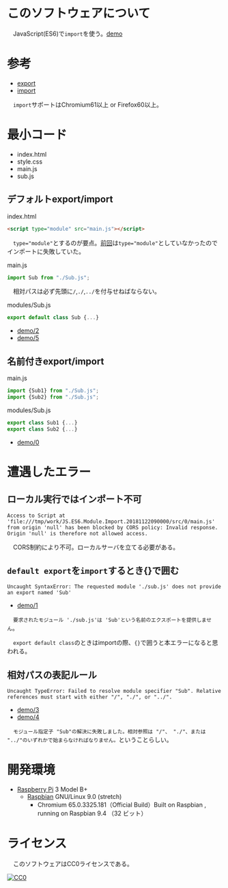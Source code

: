 ﻿# このソフトウェアについて

　JavaScript(ES6)で`import`を使う。[demo](https://ytyaru.github.io/JS.ES6.Module.Import.20181122090000/)

# 参考

* [export](https://developer.mozilla.org/ja/docs/Web/JavaScript/Reference/Statements/export)
* [import](https://developer.mozilla.org/ja/docs/Web/JavaScript/Reference/Statements/import)

　`import`サポートはChromium61以上 or Firefox60以上。

# 最小コード

* index.html
* style.css
* main.js
* sub.js

## デフォルトexport/import

index.html
```html
<script type="module" src="main.js"></script>
```

　`type="module"`とするのが要点。[前回](https://github.com/ytyaru/JS.ES6.Module.20180809070000)は`type="module"`としていなかったのでインポートに失敗していた。

main.js
```javascript
import Sub from "./Sub.js";
```

　相対パスは必ず先頭に`/`,`./`,`../`を付与せねばならない。

modules/Sub.js
```javascript
export default class Sub {...}
```

* [demo/2](https://ytyaru0.github.io/JS.ES6.Module.Import.20181122090000/src/2/index.html)
* [demo/5](https://ytyaru0.github.io/JS.ES6.Module.Import.20181122090000/src/5/index.html)

## 名前付きexport/import

main.js
```javascript
import {Sub1} from "./Sub.js";
import {Sub2} from "./Sub.js";
```

modules/Sub.js
```javascript
export class Sub1 {...}
export class Sub2 {...}
```

* [demo/0](https://ytyaru0.github.io/JS.ES6.Module.Import.20181122090000/src/2/index.html)

# 遭遇したエラー

## ローカル実行ではインポート不可

```
Access to Script at 'file:///tmp/work/JS.ES6.Module.Import.20181122090000/src/0/main.js' from origin 'null' has been blocked by CORS policy: Invalid response. Origin 'null' is therefore not allowed access.
```

　CORS制約により不可。ローカルサーバを立てる必要がある。

## `default export`を`import`するとき{}で囲む

```
Uncaught SyntaxError: The requested module './sub.js' does not provide an export named 'Sub'
```

* [demo/1](https://ytyaru0.github.io/JS.ES6.Module.Import.20181122090000/src/1/index.html)

　`要求されたモジュール './sub.js'は 'Sub'という名前のエクスポートを提供しません`。

　`export default class`のときはimportの際、`{}`で囲うと本エラーになると思われる。

## 相対パスの表記ルール

```
Uncaught TypeError: Failed to resolve module specifier "Sub". Relative references must start with either "/", "./", or "../".
```

* [demo/3](https://ytyaru0.github.io/JS.ES6.Module.Import.20181122090000/src/3/index.html)
* [demo/4](https://ytyaru0.github.io/JS.ES6.Module.Import.20181122090000/src/3/index.html)

　`モジュール指定子 "Sub"の解決に失敗しました。相対参照は "/"、 "./"、または "../"のいずれかで始まらなければなりません。`ということらしい。

# 開発環境

* [Raspberry Pi](https://ja.wikipedia.org/wiki/Raspberry_Pi) 3 Model B+
    * [Raspbian](https://www.raspberrypi.org/downloads/raspbian/) GNU/Linux 9.0 (stretch)
        * Chromium 65.0.3325.181（Official Build）Built on Raspbian , running on Raspbian 9.4 （32 ビット）

# ライセンス

　このソフトウェアはCC0ライセンスである。

[![CC0](http://i.creativecommons.org/p/zero/1.0/88x31.png "CC0")](http://creativecommons.org/publicdomain/zero/1.0/deed.ja)

